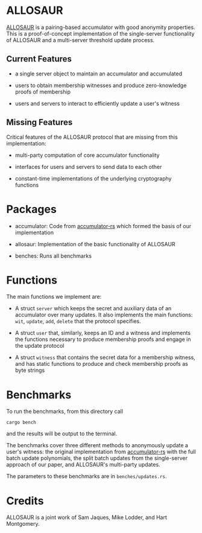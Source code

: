 # ALLOSAUR

[ALLOSAUR](https://eprint.iacr.org/2022/1362/) is a pairing-based accumulator with good anonymity properties. This is a proof-of-concept implementation of the single-server functionality of ALLOSAUR and a multi-server threshold update process.

## Current Features

- a single server object to maintain an accumulator and accumulated

- users to obtain membership witnesses and produce zero-knowledge proofs of membership

- users and servers to interact to efficiently update a user's witness

## Missing Features

Critical features of the ALLOSAUR protocol that are missing from this implementation:

- multi-party computation of core accumulator functionality

- interfaces for users and servers to send data to each other 

- constant-time implementations of the underlying cryptography functions

# Packages

- accumulator: Code from [accumulator-rs](https://github.com/mikelodder7/accumulator-rs) which formed the basis of our implementation

- allosaur: Implementation of the basic functionality of ALLOSAUR

- benches: Runs all benchmarks


# Functions

The main functions we implement are:

- A struct `server` which keeps the secret and auxiliary data of an accumulator over many updates. It also implements the main functions: `wit`, `update`, `add`, `delete` that the protocol specifies.

- A struct `user` that, similarly, keeps an ID and a witness and implements the functions necessary to produce membership proofs and engage in the update protocol

- A struct `witness` that contains the secret data for a membership witness, and has static functions to produce and check membership proofs as byte strings

# Benchmarks

To run the benchmarks, from this directory call

`cargo bench`

and the results will be output to the terminal.

The benchmarks cover three different methods to anonymously update a user's witness: the original implementation from [accumulator-rs](https://github.com/mikelodder7/accumulator-rs) with the full batch update polynomials, the split batch updates from the single-server approach of our paper, and ALLOSAUR's multi-party updates. 

The parameters to these benchmarks are in `benches/updates.rs`.

# Credits

ALLOSAUR is a joint work of Sam Jaques, Mike Lodder, and Hart Montgomery.